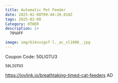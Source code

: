 ```yaml
---
title: Automatic Pet Feeder
date: 2025-02-08T09:44:20.010Z
tags: 2025-02-08
Category: OTHER
description: |+
  70%OFF

image: img/614svzgxf-l._ac_sl1080_.jpg
---
```

C﻿oupon Code: 50LIGTU3

<pre class="language-javascript"><code

class="language-javascript">50LIGTU3</code></pre>

https://joylink.io/breathtaking-timed-cat-feeders
AD